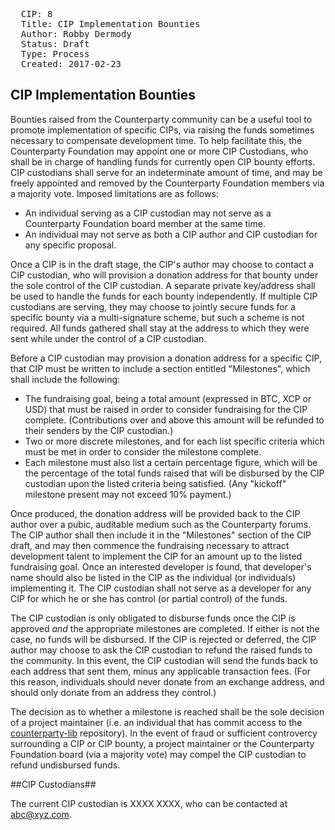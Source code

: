 <pre>
  CIP: 8
  Title: CIP Implementation Bounties
  Author: Robby Dermody <robbyd@counterparty.io>
  Status: Draft
  Type: Process
  Created: 2017-02-23
</pre>

## CIP Implementation Bounties ##

Bounties raised from the Counterparty community can be a useful tool to promote implementation of specific CIPs, via raising the funds sometimes necessary to compensate development time. To help facilitate this, the Counterparty Foundation may appoint one or more CIP Custodians, who shall be in charge of handling funds for currently open CIP bounty efforts. CIP custodians shall serve for an indeterminate amount of time, and may be freely appointed and removed by the Counterparty Foundation members via a majority vote. Imposed limitations are as follows:

* An individual serving as a CIP custodian may not serve as a Counterparty Foundation board member at the same time.
* An individual may not serve as both a CIP author and CIP custodian for any specific proposal.

Once a CIP is in the draft stage, the CIP's author may choose to contact a CIP custodian, who will provision a donation address for that bounty under the sole control of the CIP custodian. A separate private key/address shall be used to handle the funds for each bounty independently. If multiple CIP custodians are serving, they may choose to jointly secure funds for a specific bounty via a multi-signature scheme, but such a scheme is not required. All funds gathered shall stay at the address to which they were sent while under the control of a CIP custodian.

Before a CIP custodian may provision a donation address for a specific CIP, that CIP must be written to include a section entitled "Milestones", which shall include the following:

* The fundraising goal, being a total amount (expressed in BTC, XCP or USD) that must be raised in order to consider fundraising for the CIP complete. (Contributions over and above this amount will be refunded to their senders by the CIP custodian.)  
* Two or more discrete milestones, and for each list specific criteria which must be met in order to consider the milestone complete.
* Each milestone must also list a certain percentage figure, which will be the percentage of the total funds raised that will be disbursed by the CIP custodian upon the listed criteria being satisfied. (Any "kickoff" milestone present may not exceed 10% payment.)

Once produced, the donation address will be provided back to the CIP author over a pubic, auditable medium such as the Counterparty forums. The CIP author shall then include it in the "Milestones" section of the CIP draft, and may then commence the fundraising necessary to attract development talent to implement the CIP for an amount up to the listed fundraising goal. Once an interested developer is found, that developer's name should also be listed in the CIP as the individual (or individuals) implementing it. The CIP custodian shall not serve as a developer for any CIP for which he or she has control (or partial control) of the funds.

The CIP custodian is only obligated to disburse funds once the CIP is approved *and* the appropriate milestones are completed. If either is not the case, no funds will be disbursed. If the CIP is rejected or deferred, the CIP author may choose to ask the CIP custodian to refund the raised funds to the community. In this event, the CIP custodian will send the funds back to each address that sent them, minus any applicable transaction fees. (For this reason, individuals should never donate from an exchange address, and should only donate from an address they control.)

The decision as to whether a milestone is reached shall be the sole decision of a project maintainer (i.e. an individual that has commit access to the [counterparty-lib]( https://github.com/CounterpartyXCP/counterparty-lib) repository). In the event of fraud or sufficient controvercy surrounding a CIP or CIP bounty, a project maintainer or the Counterparty Foundation board (via a majority vote) may compel the CIP custodian to refund undisbursed funds.

##CIP Custodians##

The current CIP custodian is XXXX XXXX, who can be contacted at abc@xyz.com.
